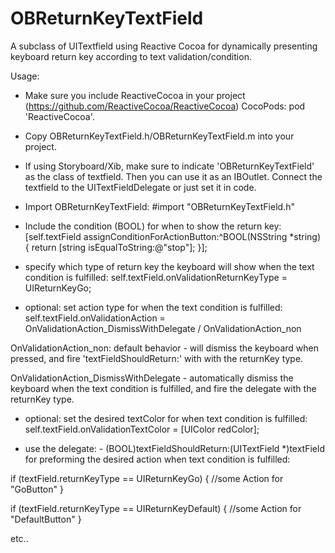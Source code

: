 # OBReturnKeyTextField
A subclass of UITextfield using Reactive Cocoa for dynamically presenting keyboard return key according to text validation/condition.




Usage:
- Make sure you include ReactiveCocoa in your project (https://github.com/ReactiveCocoa/ReactiveCocoa) 
  CocoPods:  pod 'ReactiveCocoa'.

- Copy OBReturnKeyTextField.h/OBReturnKeyTextField.m into your project.

- If using Storyboard/Xib, make sure to indicate 'OBReturnKeyTextField' as the class of textfield.
  Then you can use it as an IBOutlet. Connect the textfield to the UITextFieldDelegate or just set it in code.

- Import OBReturnKeyTextField:  #import "OBReturnKeyTextField.h"

- Include the condition (BOOL) for when to show the return key:
      [self.textField assignConditionForActionButton:^BOOL(NSString *string) {
            return [string isEqualToString:@"stop"];
       }]; 

- specify which type of return key the keyboard will show when the text condition is fulfilled:
      self.textField.onValidationReturnKeyType = UIReturnKeyGo;

- optional: set action type for when the text condition is fulfilled:
      self.textField.onValidationAction =   OnValidationAction_DismissWithDelegate / OnValidationAction_non

OnValidationAction_non: default behavior - will dismiss the keyboard when pressed, and fire 'textFieldShouldReturn:' 
with with the returnKey type.

OnValidationAction_DismissWithDelegate - automatically dismiss the keyboard when the text condition is fulfilled,
and fire the delegate with the returnKey type. 
             
- optional: set the desired textColor for when text condition is fulfilled:
             self.textField.onValidationTextColor = [UIColor redColor];

- use the delegate: - (BOOL)textFieldShouldReturn:(UITextField *)textField 
  for preforming the desired action when text condition is fulfilled:
  
if (textField.returnKeyType == UIReturnKeyGo) {
      //some Action for "GoButton"
  }
 
if (textField.returnKeyType == UIReturnKeyDefault) {
     //some Action for "DefaultButton"
  }

etc..



